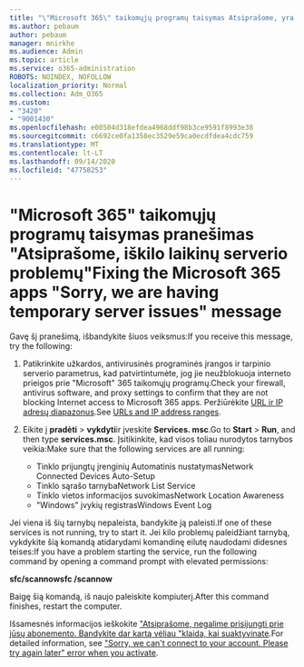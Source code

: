 ```yaml
---
title: "\"Microsoft 365\" taikomųjų programų taisymas Atsiprašome, yra laikino serverio problemų pranešimas"
ms.author: pebaum
author: pebaum
manager: mnirkhe
ms.audience: Admin
ms.topic: article
ms.service: o365-administration
ROBOTS: NOINDEX, NOFOLLOW
localization_priority: Normal
ms.collection: Adm_O365
ms.custom:
- "3420"
- "9001430"
ms.openlocfilehash: e00504d318efdea4968ddf98b3ce9591f8993e38
ms.sourcegitcommit: c6692ce0fa1358ec3529e59ca0ecdfdea4cdc759
ms.translationtype: MT
ms.contentlocale: lt-LT
ms.lasthandoff: 09/14/2020
ms.locfileid: "47758253"
---
```

# <a name="fixing-the-microsoft-365-apps-sorry-we-are-having-temporary-server-issues-message"></a><span data-ttu-id="8d8e4-102">"Microsoft 365" taikomųjų programų taisymas pranešimas "Atsiprašome, iškilo laikinų serverio problemų"</span><span class="sxs-lookup"><span data-stu-id="8d8e4-102">Fixing the Microsoft 365 apps "Sorry, we are having temporary server issues" message</span></span>

<span data-ttu-id="8d8e4-103">Gavę šį pranešimą, išbandykite šiuos veiksmus:</span><span class="sxs-lookup"><span data-stu-id="8d8e4-103">If you receive this message, try the following:</span></span>

1. <span data-ttu-id="8d8e4-104">Patikrinkite užkardos, antivirusinės programinės įrangos ir tarpinio serverio parametrus, kad patvirtintumėte, jog jie neužblokuoja interneto prieigos prie "Microsoft" 365 taikomųjų programų.</span><span class="sxs-lookup"><span data-stu-id="8d8e4-104">Check your firewall, antivirus software, and proxy settings to confirm that they are not blocking Internet access to Microsoft 365 apps.</span></span> <span data-ttu-id="8d8e4-105">Peržiūrėkite [URL ir IP adresų diapazonus](https://docs.microsoft.com/office365/enterprise/urls-and-ip-address-ranges).</span><span class="sxs-lookup"><span data-stu-id="8d8e4-105">See [URLs and IP address ranges](https://docs.microsoft.com/office365/enterprise/urls-and-ip-address-ranges).</span></span>

2. <span data-ttu-id="8d8e4-106">Eikite į **pradėti**  >  **vykdyti**ir įveskite **Services. msc**.</span><span class="sxs-lookup"><span data-stu-id="8d8e4-106">Go to **Start** > **Run**, and then type **services.msc**.</span></span> <span data-ttu-id="8d8e4-107">Įsitikinkite, kad visos toliau nurodytos tarnybos veikia:</span><span class="sxs-lookup"><span data-stu-id="8d8e4-107">Make sure that the following services are all running:</span></span>
    - <span data-ttu-id="8d8e4-108">Tinklo prijungtų įrenginių Automatinis nustatymas</span><span class="sxs-lookup"><span data-stu-id="8d8e4-108">Network Connected Devices Auto-Setup</span></span>
    - <span data-ttu-id="8d8e4-109">Tinklo sąrašo tarnyba</span><span class="sxs-lookup"><span data-stu-id="8d8e4-109">Network List Service</span></span>
    - <span data-ttu-id="8d8e4-110">Tinklo vietos informacijos suvokimas</span><span class="sxs-lookup"><span data-stu-id="8d8e4-110">Network Location Awareness</span></span>
    - <span data-ttu-id="8d8e4-111">"Windows" įvykių registras</span><span class="sxs-lookup"><span data-stu-id="8d8e4-111">Windows Event Log</span></span>

<span data-ttu-id="8d8e4-112">Jei viena iš šių tarnybų nepaleista, bandykite ją paleisti.</span><span class="sxs-lookup"><span data-stu-id="8d8e4-112">If one of these services is not running, try to start it.</span></span> <span data-ttu-id="8d8e4-113">Jei kilo problemų paleidžiant tarnybą, vykdykite šią komandą atidarydami komandinę eilutę naudodami didesnes teises:</span><span class="sxs-lookup"><span data-stu-id="8d8e4-113">If you have a problem starting the service, run the following command by opening a command prompt with elevated permissions:</span></span>

<span data-ttu-id="8d8e4-114">**sfc/scannow**</span><span class="sxs-lookup"><span data-stu-id="8d8e4-114">**sfc /scannow**</span></span>

<span data-ttu-id="8d8e4-115">Baigę šią komandą, iš naujo paleiskite kompiuterį.</span><span class="sxs-lookup"><span data-stu-id="8d8e4-115">After this command finishes, restart the computer.</span></span>

<span data-ttu-id="8d8e4-116">Išsamesnės informacijos ieškokite ["Atsiprašome, negalime prisijungti prie jūsų abonemento. Bandykite dar kartą vėliau "klaida, kai suaktyvinate](https://docs.microsoft.com/office/troubleshoot/activation-installation/issue-when-activate-office-from-office-365).</span><span class="sxs-lookup"><span data-stu-id="8d8e4-116">For detailed information, see ["Sorry, we can't connect to your account. Please try again later" error when you activate](https://docs.microsoft.com/office/troubleshoot/activation-installation/issue-when-activate-office-from-office-365).</span></span>